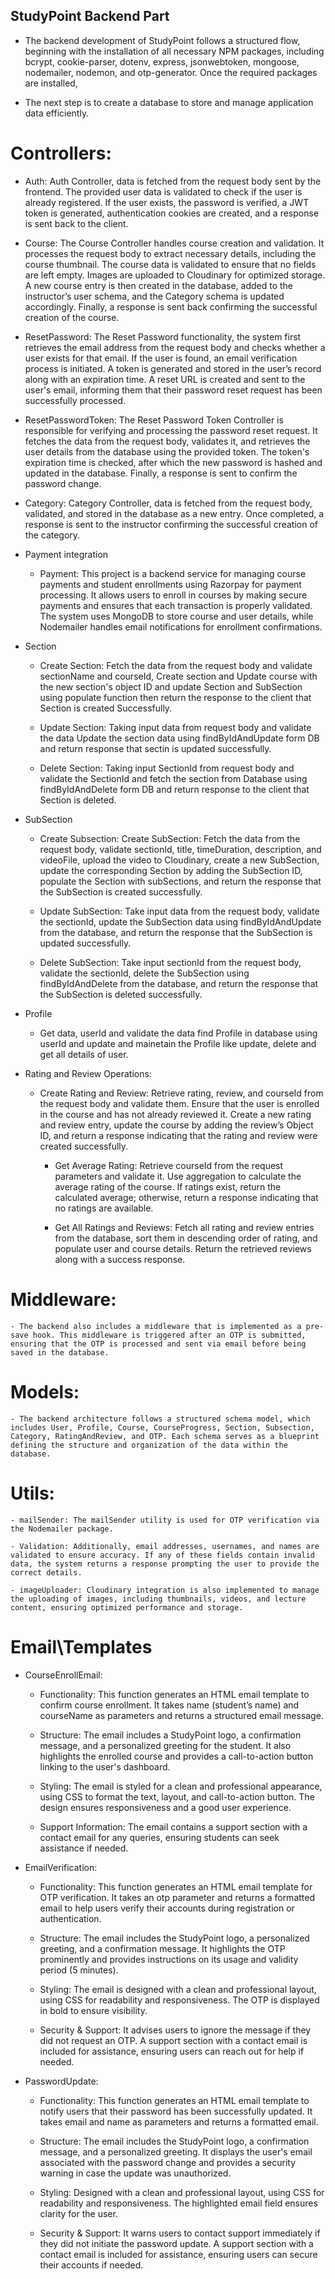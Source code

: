 <!-- @format -->

## StudyPoint Backend Part

- The backend development of StudyPoint follows a structured flow, beginning with the installation of all necessary NPM packages, including bcrypt, cookie-parser, dotenv, express, jsonwebtoken, mongoose, nodemailer, nodemon, and otp-generator. Once the required packages are installed,

- The next step is to create a database to store and manage application data efficiently.

# Controllers:

- Auth: Auth Controller, data is fetched from the request body sent by the frontend. The provided user data is validated to check if the user is already registered. If the user exists, the password is verified, a JWT token is generated, authentication cookies are created, and a response is sent back to the client.

- Course: The Course Controller handles course creation and validation. It processes the request body to extract necessary details, including the course thumbnail. The course data is validated to ensure that no fields are left empty. Images are uploaded to Cloudinary for optimized storage. A new course entry is then created in the database, added to the instructor’s user schema, and the Category schema is updated accordingly. Finally, a response is sent back confirming the successful creation of the course.

- ResetPassword: The Reset Password functionality, the system first retrieves the email address from the request body and checks whether a user exists for that email. If the user is found, an email verification process is initiated. A token is generated and stored in the user’s record along with an expiration time. A reset URL is created and sent to the user's email, informing them that their password reset request has been successfully processed.

- ResetPasswordToken: The Reset Password Token Controller is responsible for verifying and processing the password reset request. It fetches the data from the request body, validates it, and retrieves the user details from the database using the provided token. The token's expiration time is checked, after which the new password is hashed and updated in the database. Finally, a response is sent to confirm the password change.

- Category: Category Controller, data is fetched from the request body, validated, and stored in the database as a new entry. Once completed, a response is sent to the instructor confirming the successful creation of the category.

- Payment integration

  - Payment: This project is a backend service for managing course payments and student enrollments using Razorpay for payment processing. It allows users to enroll in courses by making secure payments and ensures that each transaction is properly validated. The system uses MongoDB to store course and user details, while Nodemailer handles email notifications for enrollment confirmations.

- Section

  - Create Section: Fetch the data from the request body and validate sectionName and courseId, Create section and Update course with the new section's object ID and update Section and SubSection using populate function then return the response to the client that Section is created Successfully.

  - Update Section: Taking input data from request body and validate the data Update the section data using findByIdAndUpdate form DB and return response that sectin is updated successfully.

  - Delete Section: Taking input SectionId from request body and validate the SectionId and fetch the section from Database using findByIdAndDelete form DB and return response to the client that Section is deleted.

- SubSection

  - Create Subsection: Create SubSection: Fetch the data from the request body, validate sectionId, title, timeDuration, description, and videoFile, upload the video to Cloudinary, create a new SubSection, update the corresponding Section by adding the SubSection ID, populate the Section with subSections, and return the response that the SubSection is created successfully.

  - Update SubSection: Take input data from the request body, validate the sectionId, update the SubSection data using findByIdAndUpdate from the database, and return the response that the SubSection is updated successfully.

  - Delete SubSection: Take input sectionId from the request body, validate the sectionId, delete the SubSection using findByIdAndDelete from the database, and return the response that the SubSection is deleted successfully.

- Profile

  - Get data, userId and validate the data find Profile in database using userId and update and mainetain the Profile like update, delete and get all details of user.

- Rating and Review Operations:

  - Create Rating and Review: Retrieve rating, review, and courseId from the request body and validate them. Ensure that the user is enrolled in the course and has not already reviewed it. Create a new rating and review entry, update the course by adding the review’s Object ID, and return a response indicating that the rating and review were created successfully.

    - Get Average Rating: Retrieve courseId from the request parameters and validate it. Use aggregation to calculate the average rating of the course. If ratings exist, return the calculated average; otherwise, return a response indicating that no ratings are available.

    - Get All Ratings and Reviews: Fetch all rating and review entries from the database, sort them in descending order of rating, and populate user and course details. Return the retrieved reviews along with a success response.

# Middleware:

    - The backend also includes a middleware that is implemented as a pre-save hook. This middleware is triggered after an OTP is submitted, ensuring that the OTP is processed and sent via email before being saved in the database.

# Models:

    - The backend architecture follows a structured schema model, which includes User, Profile, Course, CourseProgress, Section, Subsection, Category, RatingAndReview, and OTP. Each schema serves as a blueprint defining the structure and organization of the data within the database.

# Utils:

    - mailSender: The mailSender utility is used for OTP verification via the Nodemailer package.

    - Validation: Additionally, email addresses, usernames, and names are validated to ensure accuracy. If any of these fields contain invalid data, the system returns a response prompting the user to provide the correct details.

    - imageUploader: Cloudinary integration is also implemented to manage the uploading of images, including thumbnails, videos, and lecture content, ensuring optimized performance and storage.

# Email\Templates

- CourseEnrollEmail:
    - Functionality: This function generates an HTML email template to confirm course enrollment. It takes name (student’s name) and courseName as parameters and returns a structured email message.

    - Structure: The email includes a StudyPoint logo, a confirmation message, and a personalized greeting for the student. It also highlights the enrolled course and provides a call-to-action button linking to the user's dashboard.

    - Styling: The email is styled for a clean and professional appearance, using CSS to format the text, layout, and call-to-action button. The design ensures responsiveness and a good user experience.

    - Support Information: The email contains a support section with a contact email for any queries, ensuring students can seek assistance if needed.

- EmailVerification:
    - Functionality: This function generates an HTML email template for OTP verification. It takes an otp parameter and returns a formatted email to help users verify their accounts during registration or authentication.

    - Structure: The email includes the StudyPoint logo, a personalized greeting, and a confirmation message. It highlights the OTP prominently and provides instructions on its usage and validity period (5 minutes).

    - Styling: The email is designed with a clean and professional layout, using CSS for readability and responsiveness. The OTP is displayed in bold to ensure visibility.

    - Security & Support: It advises users to ignore the message if they did not request an OTP. A support section with a contact email is included for assistance, ensuring users can reach out for help if needed.

- PasswordUpdate:
    - Functionality: This function generates an HTML email template to notify users that their password has been successfully updated. It takes email and name as parameters and returns a formatted email.

    - Structure: The email includes the StudyPoint logo, a confirmation message, and a personalized greeting. It displays the user's email associated with the password change and provides a security warning in case the update was unauthorized.

    - Styling: Designed with a clean and professional layout, using CSS for readability and responsiveness. The highlighted email field ensures clarity for the user.

    - Security & Support: It warns users to contact support immediately if they did not initiate the password update. A support section with a contact email is included for assistance, ensuring users can secure their accounts if needed.
